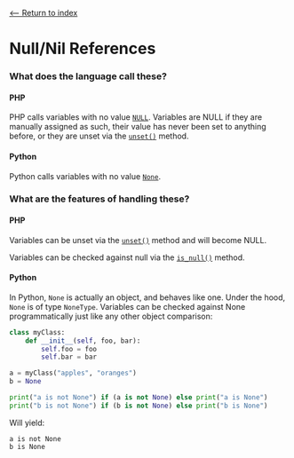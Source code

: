 [<-- Return to index](../README.md)
# Null/Nil References

### What does the language call these?
#### PHP
PHP calls variables with no value [`NULL`](https://secure.php.net/manual/en/language.types.null.php). Variables are NULL if they are manually assigned as such, their value has never been set to anything before, or they are unset via the [`unset()`](https://secure.php.net/manual/en/function.unset.php) method.
#### Python
Python calls variables with no value [`None`](https://docs.python.org/3/library/constants.html#None). 

### What are the features of handling these?
#### PHP
Variables can be unset via the [`unset()`](https://secure.php.net/manual/en/function.unset.php) method and will become NULL.

Variables can be checked against null via the [`is_null()`](https://secure.php.net/manual/en/function.is-null.php) method.
#### Python
In Python, `None` is actually an object, and behaves like one. Under the hood, `None` is of type `NoneType`. Variables can be checked against None programmatically just like any other object comparison:
```python
class myClass:
    def __init__(self, foo, bar):
        self.foo = foo
        self.bar = bar

a = myClass("apples", "oranges")
b = None

print("a is not None") if (a is not None) else print("a is None")
print("b is not None") if (b is not None) else print("b is None")
```
Will yield:
```
a is not None
b is None
```
